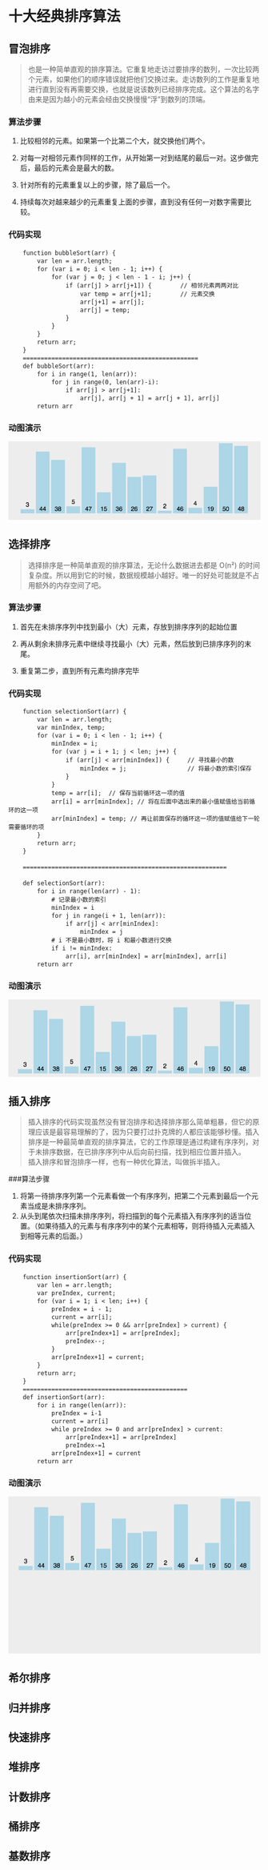 # 十大经典排序算法

## 冒泡排序

> 也是一种简单直观的排序算法。它重复地走访过要排序的数列，一次比较两个元素，如果他们的顺序错误就把他们交换过来。走访数列的工作是重复地进行直到没有再需要交换，也就是说该数列已经排序完成。这个算法的名字由来是因为越小的元素会经由交换慢慢“浮”到数列的顶端。

### 算法步骤

1. 比较相邻的元素。如果第一个比第二个大，就交换他们两个。

2. 对每一对相邻元素作同样的工作，从开始第一对到结尾的最后一对。这步做完后，最后的元素会是最大的数。

3. 针对所有的元素重复以上的步骤，除了最后一个。

4. 持续每次对越来越少的元素重复上面的步骤，直到没有任何一对数字需要比较。

### 代码实现

        function bubbleSort(arr) {
            var len = arr.length;
            for (var i = 0; i < len - 1; i++) {
                for (var j = 0; j < len - 1 - i; j++) {
                    if (arr[j] > arr[j+1]) {        // 相邻元素两两对比
                        var temp = arr[j+1];        // 元素交换
                        arr[j+1] = arr[j];
                        arr[j] = temp;
                    }
                }
            }
            return arr;
        }
        =================================================
        def bubbleSort(arr):
            for i in range(1, len(arr)):
                for j in range(0, len(arr)-i):
                    if arr[j] > arr[j+1]:
                        arr[j], arr[j + 1] = arr[j + 1], arr[j]
            return arr

### 动图演示

![插入排序](./ten-classical-algorithms-img/bubbleSort.gif)

## 选择排序

> 选择排序是一种简单直观的排序算法，无论什么数据进去都是 O(n²) 的时间复杂度。所以用到它的时候，数据规模越小越好。唯一的好处可能就是不占用额外的内存空间了吧。

### 算法步骤

1. 首先在未排序序列中找到最小（大）元素，存放到排序序列的起始位置

2. 再从剩余未排序元素中继续寻找最小（大）元素，然后放到已排序序列的末尾。

3. 重复第二步，直到所有元素均排序完毕

### 代码实现

        function selectionSort(arr) {
            var len = arr.length;
            var minIndex, temp;
            for (var i = 0; i < len - 1; i++) {
                minIndex = i;
                for (var j = i + 1; j < len; j++) {
                    if (arr[j] < arr[minIndex]) {     // 寻找最小的数
                        minIndex = j;                 // 将最小数的索引保存
                    }
                }
                temp = arr[i];  // 保存当前循环这一项的值
                arr[i] = arr[minIndex]; // 将在后面中选出来的最小值赋值给当前循环的这一项
                arr[minIndex] = temp; // 再让前面保存的循环这一项的值赋值给下一轮需要循环的项
            }
            return arr;
        }

        =========================================================

        def selectionSort(arr):
            for i in range(len(arr) - 1):
                # 记录最小数的索引
                minIndex = i
                for j in range(i + 1, len(arr)):
                    if arr[j] < arr[minIndex]:
                        minIndex = j
                # i 不是最小数时，将 i 和最小数进行交换
                if i != minIndex:
                    arr[i], arr[minIndex] = arr[minIndex], arr[i]
            return arr

### 动图演示

![插入排序](./ten-classical-algorithms-img/selectionSort.gif)

## 插入排序

> 插入排序的代码实现虽然没有冒泡排序和选择排序那么简单粗暴，但它的原理应该是最容易理解的了，因为只要打过扑克牌的人都应该能够秒懂。插入排序是一种最简单直观的排序算法，它的工作原理是通过构建有序序列，对于未排序数据，在已排序序列中从后向前扫描，找到相应位置并插入。  
> 插入排序和冒泡排序一样，也有一种优化算法，叫做拆半插入。

###算法步骤

1. 将第一待排序序列第一个元素看做一个有序序列，把第二个元素到最后一个元素当成是未排序序列。
2. 从头到尾依次扫描未排序序列，将扫描到的每个元素插入有序序列的适当位置。（如果待插入的元素与有序序列中的某个元素相等，则将待插入元素插入到相等元素的后面。）

### 代码实现

        function insertionSort(arr) {
            var len = arr.length;
            var preIndex, current;
            for (var i = 1; i < len; i++) {
                preIndex = i - 1;
                current = arr[i];
                while(preIndex >= 0 && arr[preIndex] > current) {
                    arr[preIndex+1] = arr[preIndex];
                    preIndex--;
                }
                arr[preIndex+1] = current;
            }
            return arr;
        }
        ==============================================
        def insertionSort(arr):
            for i in range(len(arr)):
                preIndex = i-1
                current = arr[i]
                while preIndex >= 0 and arr[preIndex] > current:
                    arr[preIndex+1] = arr[preIndex]
                    preIndex-=1
                arr[preIndex+1] = current
            return arr

### 动图演示

![插入排序](./ten-classical-algorithms-img/insertionSort.gif)

## 希尔排序

## 归并排序

## 快速排序

## 堆排序

## 计数排序

## 桶排序

## 基数排序

